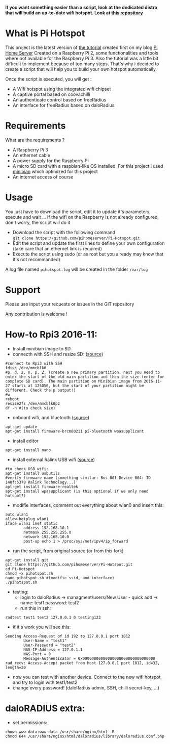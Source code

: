 
**If you want something easier than a script, look at the dedicated distro that will build an up-to-date wifi hotspot. 
Look at [this repository](https://github.com/pihomeserver/Kupiki-Hotspot)**


What is Pi Hotspot
==================

This project is the latest version of [the tutorial](http://www.pihomeserver.fr/2015/08/05/raspberry-pi-coovachilli-et-freeradius-pour-un-hotspot-wifi-avec-portail-captif/) created first on my blog [Pi Home Server](http://www.pihomeserver.fr)
Created on a Raspberry Pi 2, some functionalities and tools where not available for the Raspberry Pi 3. Also the tutorial was a little bit difficult to 
implement because of too many steps. That's why i decided to create a script that will help you to build your own hotspot automatically.

Once the script is executed, you will get :
- A Wifi hotspot using the integrated wifi chipset
- A captive portal based on coovachilli
- An authenticate control based on freeRadius
- An interface for freeRadius based on daloRadius

Requirements
============

What are the requirements ?
- A Raspberry Pi 3
- An ethernet cable
- A power supply for the Raspberry Pi
- A micro SD card with a raspbian-like OS installed. For this project i used [minibian](https://minibianpi.wordpress.com/) which optimized
for this project
- An internet access of course

Usage
=====

You just have to download the script, edit it to update it's parameters, execute and wait ... If the wifi on the Raspberry is not already configured, don't worry, the script will do it

- Download the script with the following command   
` git clone https://github.com/pihomeserver/Pi-Hotspot.git `
- Edit the script and update the first lines to define your own configuration (take care that an ethernet link is required)
- Execute the script using sudo (or as root but you already may know that it's not recommanded)

A log file named `pihotspot.log` will be created in the folder `/var/log`

Support
=======

Please use input your requests or issues in the GIT repository 

Any contribution is welcome !




How-to Rpi3 2016-11:
===

- Install minibian image to SD
- connecth with SSH and resize SD: ([source](https://minibianpi.wordpress.com/how-to/resize-sd/))
```
#connect to Rpi3 with SSH
fdisk /dev/mmcblk0
#p, d, 2, n, p, 2, (create a new primary partition, next you need to enter the start of the old main partition and then the size (enter for complete SD card). The main partition on Minibian image from 2016-11-27 starts at 125056, but the start of your partition might be different. Check the p output!)
#w
reboot
resize2fs /dev/mmcblk0p2
df -h #(to check size)
```
  
- onboard wifi, and bluetooth ([source](https://minibianpi.wordpress.com/how-to/rpi3/))
```
apt-get update
apt-get install firmware-brcm80211 pi-bluetooth wpasupplicant
```

- install editor  
```
apt-get install nano
```
- install external Ralink USB wifi ([source](https://minibianpi.wordpress.com/how-to/wifi/))
```
#to check USB wifi:
apt-get install usbutils 
#verify firmware name (something similar: Bus 001 Device 004: ID 148f:5370 Ralink Technology...)
apt-get install firmware-realtek
apt-get install wpasupplicant (is this optional if we only need hotspot?)
```
- modifie interfaces, comment out everything about wlan0 and insert this:
```
auto wlan1
allow-hotplug wlan1
iface wlan1 inet static
        address 192.168.10.1
        netmask 255.255.255.0
        network 192.168.10.0
        post-up echo 1 > /proc/sys/net/ipv4/ip_forward
```

- run the script, from original source (or from this fork)
```
apt-get install git
git clone https://github.com/pihomeserver/Pi-Hotspot.git
cd Pi-Hotspot
chmod +x pihotspot.sh
nano pihotspot.sh #(modifie ssid, and interface)
./pihotspot.sh
```
- testing:
  - login to daloRadius -> managment/users/New User - quick add -> name: test1 password: test2
  - run this in ssh:
```
radtest test1 test2 127.0.0.1 0 testing123
```
  - if it's work you will see this:
```
Sending Access-Request of id 192 to 127.0.0.1 port 1812
        User-Name = "test1"
        User-Password = "test2"
        NAS-IP-Address = 127.0.1.1
        NAS-Port = 0
        Message-Authenticator = 0x00000000000000000000000000000000
rad_recv: Access-Accept packet from host 127.0.0.1 port 1812, id=32, length=20
```
- now you can test with another device. Connect to the new wifi hotspot, and try to login with test1/test2
- change every password! (daloRadius admin, SSH, chilli secret-key, ...)

daloRADIUS extra:
===
- set permissions:
```
chown www-data:www-data /usr/share/nginx/html -R
chmod 644 /usr/share/nginx/html/daloradius/library/daloradius.conf.php
```
